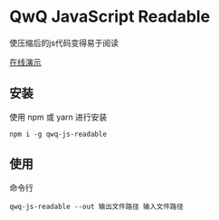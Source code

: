 # QwQ JavaScript Readable

使压缩后的js代码变得易于阅读

[在线演示](https://qwq0.github.io/qwq-js-readable/)

## 安装

使用 npm 或 yarn 进行安装

```
npm i -g qwq-js-readable
```

## 使用

命令行

```
qwq-js-readable --out 输出文件路径 输入文件路径
```
